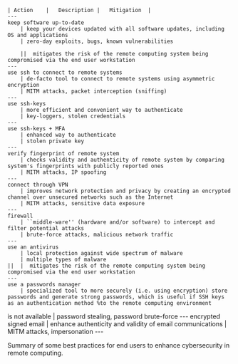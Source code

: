 	| Action	|	Description	| 	Mitigation	|
	---
	keep software up-to-date
		| keep your devices updated with all software updates, including OS and applications
		| zero-day exploits, bugs, known vulnerabilities

		||  mitigates the risk of the remote computing system being compromised via the end user workstation
	---
	use ssh to connect to remote systems
		| de-facto tool to connect to remote systems using asymmetric encryption
		| MITM attacks, packet interception (sniffing)
	---
	use ssh-keys
		| more efficient and convenient way to authenticate
		| key-loggers, stolen credentials
	---
	use ssh-keys + MFA
		| enhanced way to authenticate
		| stolen private key 
	---
	verify fingerprint of remote system
		| checks validity and authenticity of remote system by comparing system's fingerprints with publicly reported ones
		| MITM attacks, IP spoofing
	---
	connect through VPN
		| improves network protection and privacy by creating an encrypted channel over unsecured networks such as the Internet
		| MITM attacks, sensitive data exposure
	---
	firewall
		| ``middle-ware'' (hardware and/or software) to intercept and filter potential attacks 
		| brute-force attacks, malicious network traffic
	---
	use an antivirus
		| local protection against wide spectrum of malware
		| multiple types of malware
	||	|  mitigates the risk of the remote computing system being compromised via the end user workstation
	---
	use a passwords manager
		| specialized tool to more securely (i.e. using encryption) store passwords and generate strong passwords, which is useful if SSH keys as an authentication method %to the remote computing environment
 is not available
		| password stealing, password brute-force 
	---
	encrypted signed email
		| enhance authenticity and validity of email communications
		| MITM attacks, impersonation
	---

Summary of some best practices for end users to enhance cybersecurity in remote computing.
